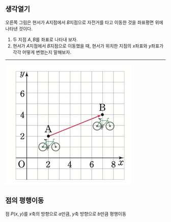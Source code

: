 
## 생각열기

오른쪽 그림은 현서가 $A$지점에서 $B$지점으로 자전거를 타고 이동한 것을 좌표평면 위에 나타낸 것이다.

1. 두 지점 $A, B$를 좌표로 나타내 보자.
2. 현서가 $A$지점에서 $B$지점으로 이동했을 때, 현서가 위치한 지점의 $x$좌표와 $y$좌표가 각각 어떻게 변했는지 말해보자.

---

![](Pasted%20image%2020250728230532.png)

## 점의 평행이동

점 $P(x, y)$를 $x$축의 방향으로 $a$만큼, $y$축 방향으로 $b$만큼 평행이동

